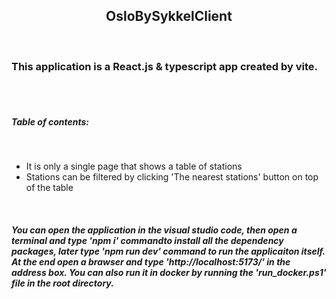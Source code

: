 <p align="center">
	  <h2 align="center">OsloBySykkelClient</h2>
</p>
<br/>

<h3>This application is a React.js & typescript app created by vite.</h3>
<br/><br/>

<h5>Table of contents: </h5>
<br/>
<ul>
	<li>It is only a single page that shows a table of stations </li>
	<li>Stations can be filtered by clicking  'The nearest stations' button on top of the table</li>
</ul>
<br/>

<h5>You can open the application  in the visual studio code, then open a terminal and type 'npm i' commandto install all the dependency packages, later  type 'npm run dev' command to run the applicaiton itself.
At the end open a brawser and type 'http://localhost:5173/' in the address box.
You can also run it in docker by  running the 'run_docker.ps1' file in the root directory.
</h5>